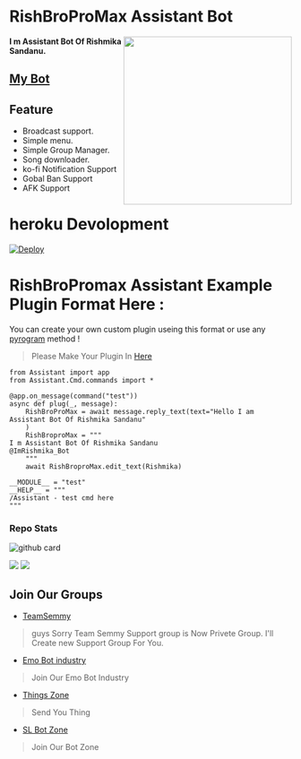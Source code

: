 # RishBroProMax Assistant Bot
<div align="right">
 
 <img src="https://telegra.ph/file/e758fc65d2522df6c46c3.jpg" align="right" width="300" height="300"/>
</div>

<p><b>I m Assistant Bot Of Rishmika Sandanu.</b></p> 

## [My Bot](https://t.me/ImRishmika_Bot)

## Feature

- Broadcast support.
- Simple menu.
- Simple Group Manager.
- Song downloader.
- ko-fi Notification Support
- Gobal Ban Support
- AFK Support

# heroku Devolopment

[![Deploy](https://www.herokucdn.com/deploy/button.svg)](https://heroku.com/deploy?template=https://github.com/RishBropromax/RishBropromax-Assistant-Bot) 

# RishBroPromax Assistant Example Plugin Format Here : 
You can create your own custom plugin useing this format or use any [pyrogram](http://pyrogram.org) method !

>Please Make Your Plugin In [Here](https://github.com/RishBropromax/RishBropromax-Assistant-Bot/tree/main/Assistant/Cmd)

```
from Assistant import app
from Assistant.Cmd.commands import *

@app.on_message(command("test"))
async def plug(_, message):
    RishBroProMax = await message.reply_text(text="Hello I am Assistant Bot Of Rishmika Sandanu"
    )
    RishBroproMax = """
I m Assistant Bot Of Rishmika Sandanu
@ImRishmika_Bot   
    """
    await RishBroproMax.edit_text(Rishmika)

__MODULE__ = "test"
__HELP__ = """  
/Assistant - test cmd here
"""
```

<h3> Repo Stats </h3>

![github card](https://github-readme-stats.vercel.app/api/pin/?username=RishBroPromax&repo=RishBropromax-Assistant-Bot&theme=light)

<a href="https://github.com/RishBropromax"><img src="https://img.shields.io/github/stars/RishBropromax/RishBropromax-Assistant-Bot?style=social"></a>
<a href="https://github.com/RishBropromax"><img src="https://img.shields.io/github/forks/RishBropromax/RishBropromax-Assistant-Bot?style=social"></a>

## Join Our Groups

- [TeamSemmy](t.me/TeamSemmy)
> guys Sorry Team Semmy Support group is Now Privete Group. I'll Create new Support Group For You.

- [Emo Bot industry](t.me/Emo_Bot_Industry)
> Join Our Emo Bot Industry

- [Things Zone](t.me/ThingsZone)
> Send You Thing

- [SL Bot Zone](t.me/SlBotZone)
> Join Our Bot Zone








